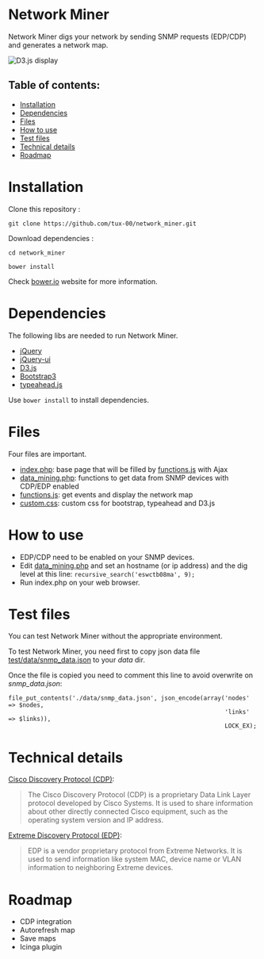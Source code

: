 # Network Miner
Network Miner digs your network by sending SNMP requests (EDP/CDP) and generates a network map.

![D3.js display](http://i.imgur.com/eMewdyu.png)

## Table of contents:
- [Installation](#installation)
- [Dependencies](#dependencies)
- [Files](#files)
- [How to use](#how-to-use)
- [Test files](#test-files)
- [Technical details](#technical-details)
- [Roadmap](#roadmap)

# Installation
Clone this repository :

`git clone https://github.com/tux-00/network_miner.git`

Download dependencies :

`cd network_miner`

`bower install`

Check [bower.io](http://bower.io/) website for more information.

# Dependencies
The following libs are needed to run Network Miner.

* [jQuery](https://jquery.com/)
* [jQuery-ui](https://jqueryui.com/)
* [D3.js](https://github.com/mbostock/d3)
* [Bootstrap3](http://getbootstrap.com/)
* [typeahead.js](https://github.com/twitter/typeahead.js/)

Use `bower install` to install dependencies.

# Files
Four files are important.

* [index.php](index.php): base page that will be filled by [functions.js](functions.js) with Ajax
* [data_mining.php](data_mining.php): functions to get data from SNMP devices with CDP/EDP enabled
* [functions.js](functions.js): get events and display the network map
* [custom.css](custom.css): custom css for bootstrap, typeahead and D3.js

# How to use
* EDP/CDP need to be enabled on your SNMP devices.
* Edit [data_mining.php](data_mining.php) and set an hostname (or ip address) and the dig level at this line:  `recursive_search('eswctb08ma', 9);`
* Run index.php on your web browser.

# Test files
You can test Network Miner without the appropriate environment.

To test Network Miner, you need first to copy json data file [test/data/snmp_data.json](test/data/snmp_data.json) to your *data* dir.

Once the file is copied you need to comment this line to avoid overwrite on *snmp_data.json*: 
```
file_put_contents('./data/snmp_data.json', json_encode(array('nodes' => $nodes, 
												        	 'links' => $links)),
												        	 LOCK_EX);
```

# Technical details
[Cisco Discovery Protocol (CDP)](https://en.wikipedia.org/wiki/Cisco_Discovery_Protocol):
> The Cisco Discovery Protocol (CDP) is a proprietary Data Link Layer protocol developed by Cisco Systems. It is used to share information about other directly connected Cisco equipment, such as the operating system version and IP address.

[Extreme Discovery Protocol (EDP)](https://wiki.wireshark.org/EDP):
>EDP is a vendor proprietary protocol from Extreme Networks. It is used to send information like system MAC, device name or VLAN information to neighboring Extreme devices.

# Roadmap
* CDP integration
* Autorefresh map
* Save maps
* Icinga plugin
